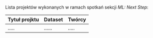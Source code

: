 Lista projektów wykonanych w ramach spotkań sekcji *ML: Next Step*:

| Tytuł projktu | Dataset | Twórcy |
|-----|------|------|
|.....|......|.....|